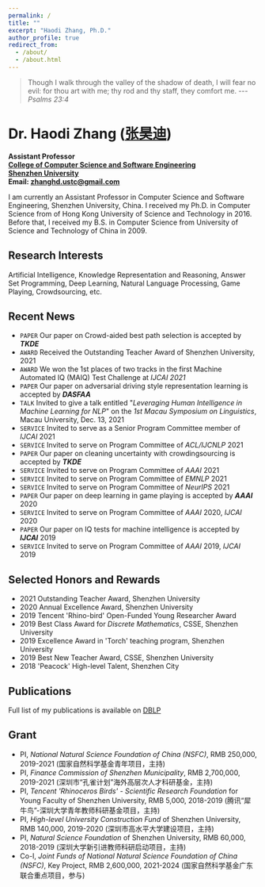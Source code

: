 ```yaml
---
permalink: /
title: ""
excerpt: "Haodi Zhang, Ph.D."
author_profile: true
redirect_from: 
  - /about/
  - /about.html
---
```



> Though I walk through the valley of the shadow of  death, I will fear no evil: for thou art with me; thy rod and thy staff, they comfort me. ---<cite>Psalms 23:4</cite>


Dr. Haodi Zhang ([张昊迪](http://csse.szu.edu.cn/cn/people5ef2.html?195315))
======
**Assistant Professor**<br>
**[College of Computer Science and Software Engineering](http://csse.szu.edu.cn/)**<br>
**[Shenzhen University](https://www.szu.edu.cn/)**<br>
**Email: [zhanghd.ustc@gmail.com](mailto:zhanghd.ustc@gmail.com)**



I am currently an Assistant Professor in Computer Science and Software Engineering, Shenzhen University, China. 
I received my Ph.D. in Computer Science from  of Hong Kong University of Science and Technology in 2016. Before that, I received my B.S. in Computer Science from University of Science and Technology of China in 2009.

Research Interests
------
Artificial Intelligence, Knowledge Representation and Reasoning, Answer Set Programming, Deep Learning, Natural Language Processing, Game Playing, Crowdsourcing, etc.

Recent News
------
* `PAPER` Our paper on Crowd-aided best path selection is accepted by _**TKDE**_
* `AWARD` Received the Outstanding Teacher Award of Shenzhen University, 2021
* `AWARD` We won the 1st places of two tracks in the first Machine Automated IQ (MAIQ) Test Challenge at _IJCAI 2021_
* `PAPER` Our paper on adversarial driving style representation learning is accepted by _**DASFAA**_
* `TALK` Invited to give a talk entitled "_Leveraging Human Intelligence in Machine Learning for NLP_" on the _1st Macau Symposium on Linguistics_, Macau University, Dec. 13, 2021
* `SERVICE` Invited to serve as a Senior Program Committee member of _IJCAI_ 2021
* `SERVICE` Invited to serve on Program Committee of _ACL/IJCNLP_ 2021
* `PAPER` Our paper on cleaning uncertainty with crowdingsourcing is accepted by _**TKDE**_
* `SERVICE` Invited to serve on Program Committee of _AAAI_ 2021
* `SERVICE` Invited to serve on Program Committee of _EMNLP_ 2021
* `SERVICE` Invited to serve on Program Committee of _NeurIPS_ 2021
* `PAPER` Our paper on deep learning in game playing is accepted by _**AAAI**_ 2020
* `SERVICE` Invited to serve on Program Committee of _AAAI_ 2020, _IJCAI_ 2020
* `PAPER` Our paper on IQ tests for machine intelligence is accepted by _**IJCAI**_ 2019
* `SERVICE` Invited to serve on Program Committee of _AAAI_ 2019, _IJCAI_ 2019

Selected Honors and Rewards
------
* 2021 Outstanding Teacher Award, Shenzhen University
* 2020 Annual Excellence Award, Shenzhen University
* 2019 Tencent 'Rhino-bird' Open-Funded Young Researcher Award
* 2019 Best Class Award for _Discrete Mathematics_, CSSE, Shenzhen University
* 2019 Excellence Award in 'Torch' teaching program, Shenzhen University
* 2019 Best New Teacher Award, CSSE, Shenzhen University
* 2018 'Peacock' High-level Talent, Shenzhen City


Publications
------
Full list of my publications is available on [DBLP](https://dblp.org/pid/165/3321.html)

Grant
------
* PI, _National Natural Science Foundation of China (NSFC)_, RMB 250,000, 2019-2021 (国家自然科学基金青年项目，主持)
* PI, _Finance Commission of Shenzhen Municipality_, RMB 2,700,000, 2019-2021 (深圳市“孔雀计划”海外高层次人才科研基金，主持)
* PI, _Tencent 'Rhinoceros Birds' - Scientific Research Foundation_ for Young Faculty of Shenzhen University, RMB 5,000, 2018-2019 (腾讯“犀牛鸟”-深圳大学青年教师科研基金项目，主持)
* PI, _High-level University Construction Fund_ of Shenzhen University, RMB 140,000, 2019-2020 (深圳市高水平大学建设项目，主持)
* PI, _Natural Science Foundation_ of Shenzhen University, RMB 60,000, 2018-2019 (深圳大学新引进教师科研启动项目，主持)
* Co-I, _Joint Funds of National Natural Science Foundation of China (NSFC)_, Key Project, RMB 2,600,000, 2021-2024 (国家自然科学基金广东联合重点项目，参与)



